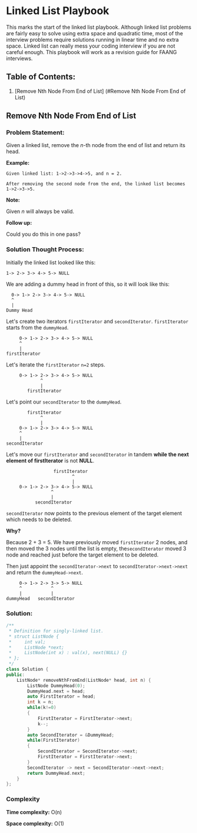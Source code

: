 # Linked List Playbook

This marks the start of the linked list playbook. Although linked list problems are fairly easy to solve using extra space and quadratic time, most of the interview problems require solutions running in linear time and no extra space. Linked list can really mess your coding interview if you are not careful enough. This playbook will work as a revision guide for FAANG interviews.

## Table of Contents:

1. [Remove Nth Node From End of List] (#Remove Nth Node From End of List)

## Remove Nth Node From End of List <a name="Remove Nth Node From End of List"></a>

### Problem Statement:

Given a linked list, remove the _n_-th node from the end of list and return its head.

**Example:**

```
Given linked list: 1->2->3->4->5, and n = 2.

After removing the second node from the end, the linked list becomes 1->2->3->5.
```

**Note:**

Given _n_ will always be valid.

**Follow up:**

Could you do this in one pass?

### Solution Thought Process:

Initially the linked list looked like this:

```
1-> 2-> 3-> 4-> 5-> NULL
```

We are adding a dummy head in front of this, so it will look like this:

```
  0-> 1-> 2-> 3-> 4-> 5-> NULL
  ^
  |
Dummy Head
```

Let's create two iterators `firstIterator` and `secondIterator`. `firstIterator` starts from the `dummyHead`.

```
     0-> 1-> 2-> 3-> 4-> 5-> NULL
     ^
     |
firstIterator
```

Let's iterate the `firstIterator` `n=2` steps.

```
     0-> 1-> 2-> 3-> 4-> 5-> NULL
     		 ^
     		 |
		firstIterator
```

Let's point our `secondIterator` to the `dummyHead`.

```
        firstIterator
             ^
             |
     0-> 1-> 2-> 3-> 4-> 5-> NULL
     ^
     |
secondIterator
```

Let's move our `firstIterator` and `secondIterator` in tandem **while the next element of firstIterator** is not **NULL**.

```
        		  firstIterator
                         ^
                         |
     0-> 1-> 2-> 3-> 4-> 5-> NULL
                 ^
                 |
     	   secondIterator
```

`secondIterator` now points to the previous element of the target element which needs to be deleted.

**Why?**

Because 2 + 3 = 5. We have previously moved `firstIterator` 2 nodes, and then moved the 3 nodes until the list is empty, the`secondIterator` moved 3 node and reached just before the target element to be deleted.

Then just appoint the `secondIterator->next` to `secondIterator->next->next` and return the `dummyHead->next`.

```
     0-> 1-> 2-> 3-> 5-> NULL
     ^           ^
     |           |
dummyHead   secondIterator
```

### Solution:

```c++
/**
 * Definition for singly-linked list.
 * struct ListNode {
 *     int val;
 *     ListNode *next;
 *     ListNode(int x) : val(x), next(NULL) {}
 * };
 */
class Solution {
public:
    ListNode* removeNthFromEnd(ListNode* head, int n) {
        ListNode DummyHead(0);
        DummyHead.next = head;
        auto FirstIterator = head;
        int k = n;
        while(k!=0)
        {
            FirstIterator = FirstIterator->next;
            k--;
        }
        auto SecondIterator = &DummyHead;
        while(FirstIterator)
        {
            SecondIterator = SecondIterator->next;
            FirstIterator = FirstIterator->next;
        }
        SecondIterator -> next = SecondIterator->next->next;
        return DummyHead.next;
    }
};
```

### Complexity

**Time complexity:** O(n)

**Space complexity:** O(1)

